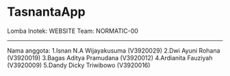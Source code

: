 # TasnantaApp
Lomba Inotek: WEBSITE
Team: NORMATIC-00
____________________________________
Nama anggota:
1.Isnan N.A Wijayakusuma	(V3920029)
2.Dwi Ayuni Rohana		    (V3920019)
3.Bagas Aditya Pramudana	(V3920012)
4.Ardianita Fauziyah		  (V3920009) 
5.Dandy Dicky Triwibowo	  (V3920016)
